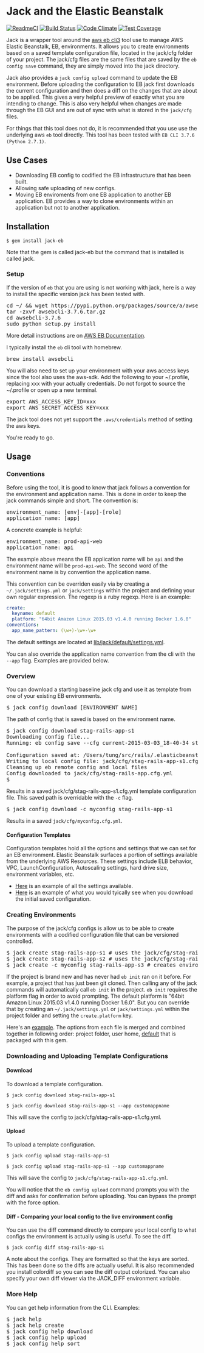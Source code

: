 # Jack and the Elastic Beanstalk

[![ReadmeCI](http://www.readmeci.com/images/readmeci-badge.svg)](http://www.readmeci.com/tongueroo/jack)
[![Build Status](https://travis-ci.org/tongueroo/jack.svg?branch=master)](https://travis-ci.org/tongueroo/jack)
[![Code Climate](https://codeclimate.com/github/tongueroo/jack/badges/gpa.svg)](https://codeclimate.com/github/tongueroo/jack)
[![Test Coverage](https://codeclimate.com/github/tongueroo/jack/badges/coverage.svg)](https://codeclimate.com/github/tongueroo/jack)

Jack is a wrapper tool around the [aws eb cli3](http://docs.aws.amazon.com/elasticbeanstalk/latest/dg/eb-cli3.html) tool use to manage AWS Elastic Beanstalk, EB, environments.  It allows you to create environments based on a saved template configuration file, located in the jack/cfg folder of your project.  The jack/cfg files are the same files that are saved by the `eb config save` command, they are simply moved into the jack directory.

Jack also provides a `jack config upload` command to update the EB environment.   Before uploading the configuration to EB jack first downloads the current configuration and then does a diff on the changes that are about to be applied.  This gives a very helpful preview of exactly what you are intending to change.  This is also very helpful when changes are made through the EB GUI and are out of sync with what is stored in the `jack/cfg` files.

For things that this tool does not do, it is recommended that you use use the underlying aws `eb` tool directly.  This tool has been tested with `EB CLI 3.7.6 (Python 2.7.1)`.

## Use Cases

* Downloading EB config to codified the EB infrastructure that has been built.
* Allowing safe uploading of new configs.
* Moving EB enviroments from one EB application to another EB application.  EB provides a way to clone environments within an application but not to another application.

## Installation

```
$ gem install jack-eb
```

Note that the gem is called jack-eb but the command that is installed is called jack.

### Setup

If the version of `eb` that you are using is not working with jack, here is a way to install the specific version jack has been tested with.

<pre>
cd ~/ && wget https://pypi.python.org/packages/source/a/awsebcli/awsebcli-3.7.6.tar.gz
tar -zxvf awsebcli-3.7.6.tar.gz
cd awsebcli-3.7.6
sudo python setup.py install
</pre>

More detail instructions are on [AWS EB Documentation](http://docs.aws.amazon.com/elasticbeanstalk/latest/dg/eb-cli3-getting-set-up.html).

I typically install the `eb` cli tool with homebrew.

<pre>
brew install awsebcli
</pre>

You will also need to set up your environment with your aws access keys since the tool also uses the aws-sdk.  Add the following to your ~/.profile, replacing xxx with your actually credentials.  Do not forgot to source the ~/.profile or open up a new terminal.

<pre>
export AWS_ACCESS_KEY_ID=xxx
export AWS_SECRET_ACCESS_KEY=xxx
</pre>

The jack tool does not yet support the `.aws/credentials` method of setting the aws keys.

You're ready to go.

## Usage

### Conventions

Before using the tool, it is good to know that jack follows a convention for the environment and application name.  This is done in order to keep the jack commands simple and short.  The convention is:

<pre>
environment_name: [env]-[app]-[role]
application_name: [app]
</pre>

A concrete example is helpful:

<pre>
environment_name: prod-api-web
application_name: api
</pre>

The example above means the EB application name will be `api` and the environment name will be `prod-api-web`.  The second word of the environment name is by convention the application name.

This convention can be overriden easily via by creating a `~/.jack/settings.yml` or `jack/settings` within the project and defining your own regular expression.  The regexp is a ruby regexp.  Here is an example:

```yaml
create:
  keyname: default
  platform: "64bit Amazon Linux 2015.03 v1.4.0 running Docker 1.6.0"
conventions:
  app_name_pattern: (\w+)-\w+-\w+
```

The default settings are located at [lib/jack/default/settings.yml](https://github.com/tongueroo/jack/blob/master/lib/jack/default/settings.yml).

You can also override the application name convention from the cli with the `--app` flag.  Examples are provided below.

### Overview

You can download a starting baseline jack cfg and use it as template from one of your existing EB environments.

<pre>
$ jack config download [ENVIRONMENT_NAME]
</pre>

The path of config that is saved is based on the environment name.

<pre>
$ jack config download stag-rails-app-s1
Downloading config file...
Running: eb config save --cfg current-2015-03-03_18-40-34 stag-rails-app-s1

Configuration saved at: /Users/tung/src/rails/.elasticbeanstalk/saved_configs/current-2015-03-03_18-40-34.cfg.yml
Writing to local config file: jack/cfg/stag-rails-app-s1.cfg.yml
Cleaning up eb remote config and local files
Config downloaded to jack/cfg/stag-rails-app.cfg.yml
$ 
</pre>

Results in a saved jack/cfg/stag-rails-app-s1.cfg.yml template configuration file.  This saved path is overridable with the `-c` flag. 

<pre>
$ jack config download -c myconfig stag-rails-app-s1
</pre>

Results in a saved `jack/cfg/myconfig.cfg.yml`. 

#### Configuration Templates

Configuration templates hold all the options and settings that we can set for an EB environment.  Elastic Beanstalk surfaces a portion of settings available from the underlying AWS Resources.  These settings include ELB behavior, VPC, LaunchConfiguration, Autoscaling settings, hard drive size, environment variables, etc.

* [Here](https://gist.github.com/tongueroo/acc421c5ec998f238b4b) is an example of all the settings available.
* [Here](https://gist.github.com/tongueroo/f22bbae7864ecec41ff3) is an example of what you would tyically see when you download the initial saved configuration.

### Creating Environments

The purpose of the jack/cfg configs is allow us to be able to create environments with a codified configuration file that can be versioned controlled.

<pre>
$ jack create stag-rails-app-s1 # uses the jack/cfg/stag-rails-app-s1.cfg.yml config
$ jack create stag-rails-app-s2 # uses the jack/cfg/stag-rails-app-s2.cfg.yml config
$ jack create -c myconfig stag-rails-app-s3 # creates environment using jack/cfg/myconfig.cfg.yml
</pre>

If the project is brand new and has never had `eb init` ran on it before.  For example, a project that has just been git cloned.  Then calling any of the jack commands will automatically call `eb init` in the project.  `eb init` requires the platform flag in order to avoid prompting.  The default platform is "64bit Amazon Linux 2015.03 v1.4.0 running Docker 1.6.0".  But you can override that by creating an `~/.jack/settings.yml` or `jack/settings.yml` within the project folder and setting the `create.platform` key.

Here's an [example](https://gist.github.com/tongueroo/086e3c11c4d00d5c39b6). The options from each file is merged and combined together in following order: project folder, user home, [default](lib/jack/default/settings.yml) that is packaged with this gem.

### Downloading and Uploading Template Configurations

#### Download

To download a template configuration.

```
$ jack config download stag-rails-app-s1

$ jack config download stag-rails-app-s1 --app customappname
```

This will save the config to jack/cfg/stag-rails-app-s1.cfg.yml.

#### Upload

To upload a template configuration.

```
$ jack config upload stag-rails-app-s1

$ jack config upload stag-rails-app-s1 --app customappname
```

This will save the config to `jack/cfg/stag-rails-app-s1.cfg.yml`.  

You will notice that the `eb config upload` command prompts you with the diff and asks for confirmation before uploading.  You can bypass the prompt with the force option.

#### Diff - Comparing your local config to the live environment config

You can use the diff command directly to compare your local config to what configs the environment is actually using is useful.  To see the diff.

```
$ jack config diff stag-rails-app-s1
```

A note about the configs.  They are formatted so that the keys are sorted.  This has been done so the diffs are actually useful.  It is also recommended you install colordiff so you can see the diff output colorized.  You can also specify your own diff viewer via the JACK_DIFF environment variable.

### More Help

You can get help information from the CLI.  Examples:

<pre>
$ jack help
$ jack help create
$ jack config help download
$ jack config help upload
$ jack config help sort
</pre>
